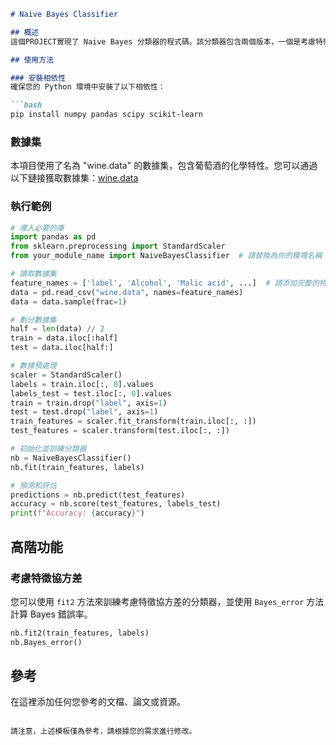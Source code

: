 ```markdown
# Naive Bayes Classifier

## 概述
這個PROJECT實現了 Naive Bayes 分類器的程式碼。該分類器包含兩個版本，一個是考慮特徵獨立的情況，另一個則考慮了特徵之間的協方差。

## 使用方法

### 安裝相依性
確保您的 Python 環境中安裝了以下相依性：

```bash
pip install numpy pandas scipy scikit-learn
```

### 數據集
本項目使用了名為 "wine.data" 的數據集，包含葡萄酒的化學特性。您可以通過以下鏈接獲取數據集：[wine.data](链接到数据集)

### 執行範例
```python
# 導入必要的庫
import pandas as pd
from sklearn.preprocessing import StandardScaler
from your_module_name import NaiveBayesClassifier  # 請替換為你的模塊名稱

# 讀取數據集
feature_names = ['label', 'Alcohol', 'Malic acid', ...]  # 請添加完整的特徵名稱
data = pd.read_csv("wine.data", names=feature_names)
data = data.sample(frac=1)

# 劃分數據集
half = len(data) // 2
train = data.iloc[:half]
test = data.iloc[half:]

# 數據預處理
scaler = StandardScaler()
labels = train.iloc[:, 0].values
labels_test = test.iloc[:, 0].values
train = train.drop("label", axis=1)
test = test.drop("label", axis=1)
train_features = scaler.fit_transform(train.iloc[:, :])
test_features = scaler.transform(test.iloc[:, :])

# 初始化並訓練分類器
nb = NaiveBayesClassifier()
nb.fit(train_features, labels)

# 預測和評估
predictions = nb.predict(test_features)
accuracy = nb.score(test_features, labels_test)
print(f"Accuracy: {accuracy}")
```

## 高階功能

### 考慮特徵協方差
您可以使用 `fit2` 方法來訓練考慮特徵協方差的分類器，並使用 `Bayes_error` 方法計算 Bayes 錯誤率。

```python
nb.fit2(train_features, labels)
nb.Bayes_error()
```

## 參考
在這裡添加任何您參考的文檔、論文或資源。

```

請注意，上述模板僅為參考，請根據您的需求進行修改。
